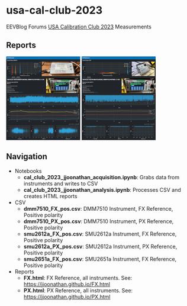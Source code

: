 # usa-cal-club-2023

EEVBlog Forums [USA Calibration Club 2023](https://www.eevblog.com/forum/metrology/usa-cal-club-round-3/) Measurements

## Reports

<a href="https://jjoonathan.github.io/FX.html"><img src="FX_preview.jpg"/></a>
<a href="https://jjoonathan.github.io/PX.html"><img src="PX_preview.jpg"/></a>

## Navigation

* Notebooks
  * <b>cal_club_2023_jjoonathan_acquisition.ipynb</b>: Grabs data from instruments and writes to CSV
  * <b>cal_club_2023_jjoonathan_analysis.ipynb</b>: Processes CSV and creates HTML reports
* CSV
  * <b>dmm7510_FX_pos.csv</b>: DMM7510 Instrument, FX Reference, Positive polarity
  * <b>dmm7510_PX_pos.csv</b>: DMM7510 Instrument, PX Reference, Positive polarity
  * <b>smu2612a_FX_pos.csv</b>: SMU2612a Instrument, FX Reference, Positive polarity
  * <b>smu2612a_PX_pos.csv</b>: SMU2612a Instrument, PX Reference, Positive polarity
  * <b>smu2651a_FX_pos.csv</b>: SMU2651a Instrument, FX Reference, Positive polarity
* Reports
  * <b>FX.html</b>: FX Reference, all instruments. See: https://jjoonathan.github.io/FX.html
  * <b>PX.html</b>: PX Reference, all instruments. See: https://jjoonathan.github.io/PX.html
